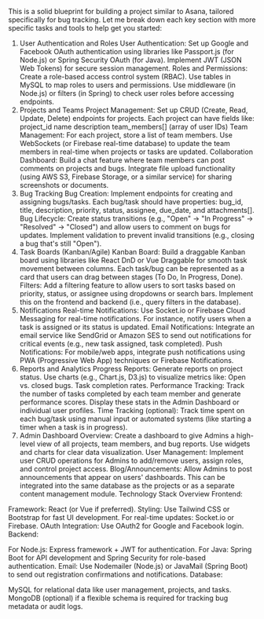 This is a solid blueprint for building a project similar to Asana, tailored specifically for bug tracking. Let me break down each key section with more specific tasks and tools to help get you started:

1. User Authentication and Roles
User Authentication:
Set up Google and Facebook OAuth authentication using libraries like Passport.js (for Node.js) or Spring Security OAuth (for Java).
Implement JWT (JSON Web Tokens) for secure session management.
Roles and Permissions:
Create a role-based access control system (RBAC). Use tables in MySQL to map roles to users and permissions.
Use middleware (in Node.js) or filters (in Spring) to check user roles before accessing endpoints.
2. Projects and Teams
Project Management:
Set up CRUD (Create, Read, Update, Delete) endpoints for projects. Each project can have fields like:
project_id
name
description
team_members[] (array of user IDs)
Team Management:
For each project, store a list of team members.
Use WebSockets (or Firebase real-time database) to update the team members in real-time when projects or tasks are updated.
Collaboration Dashboard:
Build a chat feature where team members can post comments on projects and bugs.
Integrate file upload functionality (using AWS S3, Firebase Storage, or a similar service) for sharing screenshots or documents.
3. Bug Tracking
Bug Creation:
Implement endpoints for creating and assigning bugs/tasks.
Each bug/task should have properties:
bug_id, title, description, priority, status, assignee, due_date, and attachments[].
Bug Lifecycle:
Create status transitions (e.g., "Open" → "In Progress" → "Resolved" → "Closed") and allow users to comment on bugs for updates.
Implement validation to prevent invalid transitions (e.g., closing a bug that's still "Open").
4. Task Boards (Kanban/Agile)
Kanban Board:
Build a draggable Kanban board using libraries like React DnD or Vue Draggable for smooth task movement between columns.
Each task/bug can be represented as a card that users can drag between stages (To Do, In Progress, Done).
Filters:
Add a filtering feature to allow users to sort tasks based on priority, status, or assignee using dropdowns or search bars.
Implement this on the frontend and backend (i.e., query filters in the database).
5. Notifications
Real-time Notifications:
Use Socket.io or Firebase Cloud Messaging for real-time notifications. For instance, notify users when a task is assigned or its status is updated.
Email Notifications:
Integrate an email service like SendGrid or Amazon SES to send out notifications for critical events (e.g., new task assigned, task completed).
Push Notifications:
For mobile/web apps, integrate push notifications using PWA (Progressive Web App) techniques or Firebase Notifications.
6. Reports and Analytics
Progress Reports:
Generate reports on project status. Use charts (e.g., Chart.js, D3.js) to visualize metrics like:
Open vs. closed bugs.
Task completion rates.
Performance Tracking:
Track the number of tasks completed by each team member and generate performance scores.
Display these stats in the Admin Dashboard or individual user profiles.
Time Tracking (optional):
Track time spent on each bug/task using manual input or automated systems (like starting a timer when a task is in progress).
7. Admin Dashboard
Overview:
Create a dashboard to give Admins a high-level view of all projects, team members, and bug reports. Use widgets and charts for clear data visualization.
User Management:
Implement user CRUD operations for Admins to add/remove users, assign roles, and control project access.
Blog/Announcements:
Allow Admins to post announcements that appear on users' dashboards. This can be integrated into the same database as the projects or as a separate content management module.
Technology Stack Overview
Frontend:

Framework: React (or Vue if preferred).
Styling: Use Tailwind CSS or Bootstrap for fast UI development.
For real-time updates: Socket.io or Firebase.
OAuth Integration: Use OAuth2 for Google and Facebook login.
Backend:

For Node.js: Express framework + JWT for authentication.
For Java: Spring Boot for API development and Spring Security for role-based authentication.
Email: Use Nodemailer (Node.js) or JavaMail (Spring Boot) to send out registration confirmations and notifications.
Database:

MySQL for relational data like user management, projects, and tasks.
MongoDB (optional) if a flexible schema is required for tracking bug metadata or audit logs.
